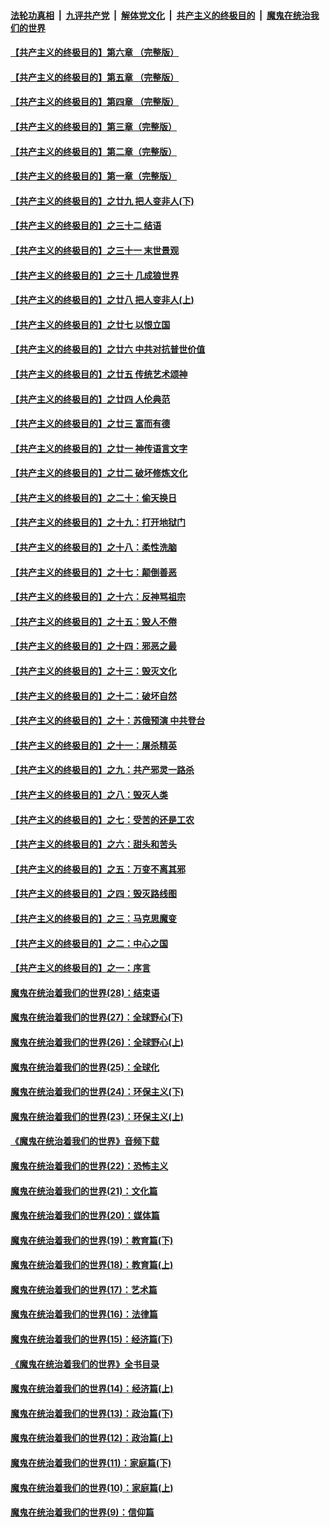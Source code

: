 ####  [法轮功真相](../../../../basic/blob/master/README.md?t=04231601) &nbsp;|&nbsp; [九评共产党](../../../../9ping.md/blob/master/README.md?t=04231601) &nbsp;|&nbsp; [解体党文化](../../../../jtdwh.md/blob/master/README.md?t=04231601)  &nbsp;|&nbsp; [共产主义的终极目的](../../../../gczydzjmd.md/blob/master/README.md?t=04231601) &nbsp;|&nbsp; [魔鬼在统治我们的世界](../../../../mgztzwmdsj.md/blob/master/README.md?t=04231601) 

#### [【共产主义的终极目的】第六章 （完整版）](../pages/nsc422/n11428913.md?t=04231601) 

#### [【共产主义的终极目的】第五章 （完整版）](../pages/nsc422/n11428912.md?t=04231601) 

#### [【共产主义的终极目的】第四章 （完整版）](../pages/nsc422/n11428907.md?t=04231601) 

#### [【共产主义的终极目的】第三章（完整版）](../pages/nsc422/n11428848.md?t=04231601) 

#### [【共产主义的终极目的】第二章（完整版）](../pages/nsc422/n11428831.md?t=04231601) 

#### [【共产主义的终极目的】第一章（完整版）](../pages/nsc422/n11417651.md?t=04231601) 

#### [【共产主义的终极目的】之廿九 把人变非人(下)](../pages/nsc422/n11344140.md?t=04231601) 

#### [【共产主义的终极目的】之三十二 结语](../pages/nsc422/n11360535.md?t=04231601) 

#### [【共产主义的终极目的】之三十一 末世景观](../pages/nsc422/n11351129.md?t=04231601) 

#### [【共产主义的终极目的】之三十 几成狼世界](../pages/nsc422/n11348280.md?t=04231601) 

#### [【共产主义的终极目的】之廿八 把人变非人(上)](../pages/nsc422/n11340492.md?t=04231601) 

#### [【共产主义的终极目的】之廿七 以恨立国](../pages/nsc422/n11336944.md?t=04231601) 

#### [【共产主义的终极目的】之廿六 中共对抗普世价值](../pages/nsc422/n11324785.md?t=04231601) 

#### [【共产主义的终极目的】之廿五 传统艺术颂神](../pages/nsc422/n11296396.md?t=04231601) 

#### [【共产主义的终极目的】之廿四 人伦典范](../pages/nsc422/n11296397.md?t=04231601) 

#### [【共产主义的终极目的】之廿三 富而有德](../pages/nsc422/n11283598.md?t=04231601) 

#### [【共产主义的终极目的】之廿一 神传语言文字](../pages/nsc422/n11263265.md?t=04231601) 

#### [【共产主义的终极目的】之廿二 破坏修炼文化](../pages/nsc422/n11245728.md?t=04231601) 

#### [【共产主义的终极目的】之二十：偷天换日](../pages/nsc422/n11238846.md?t=04231601) 

#### [【共产主义的终极目的】之十九：打开地狱门](../pages/nsc422/n11206376.md?t=04231601) 

#### [【共产主义的终极目的】之十八：柔性洗脑](../pages/nsc422/n11199994.md?t=04231601) 

#### [【共产主义的终极目的】之十七：颠倒善恶](../pages/nsc422/n11179782.md?t=04231601) 

#### [【共产主义的终极目的】之十六：反神骂祖宗](../pages/nsc422/n11166798.md?t=04231601) 

#### [【共产主义的终极目的】之十五：毁人不倦](../pages/nsc422/n11166792.md?t=04231601) 

#### [【共产主义的终极目的】之十四：邪恶之最](../pages/nsc422/n11150249.md?t=04231601) 

#### [【共产主义的终极目的】之十三：毁灭文化](../pages/nsc422/n11135227.md?t=04231601) 

#### [【共产主义的终极目的】之十二：破坏自然](../pages/nsc422/n11135214.md?t=04231601) 

#### [【共产主义的终极目的】之十：苏俄预演 中共登台](../pages/nsc422/n11118424.md?t=04231601) 

#### [【共产主义的终极目的】之十一：屠杀精英](../pages/nsc422/n11118442.md?t=04231601) 

#### [【共产主义的终极目的】之九：共产邪灵一路杀](../pages/nsc422/n11114139.md?t=04231601) 

#### [【共产主义的终极目的】之八：毁灭人类](../pages/nsc422/n11108503.md?t=04231601) 

#### [【共产主义的终极目的】之七：受苦的还是工农](../pages/nsc422/n11101809.md?t=04231601) 

#### [【共产主义的终极目的】之六：甜头和苦头](../pages/nsc422/n11096971.md?t=04231601) 

#### [【共产主义的终极目的】之五：万变不离其邪](../pages/nsc422/n11091285.md?t=04231601) 

#### [【共产主义的终极目的】之四：毁灭路线图](../pages/nsc422/n11086284.md?t=04231601) 

#### [【共产主义的终极目的】之三：马克思魔变](../pages/nsc422/n11061941.md?t=04231601) 

#### [【共产主义的终极目的】之二：中心之国](../pages/nsc422/n11047728.md?t=04231601) 

#### [【共产主义的终极目的】之一：序言](../pages/nsc422/n11086077.md?t=04231601) 

#### [魔鬼在统治着我们的世界(28)：结束语](../pages/nsc422/n10936246.md?t=04231601) 

#### [魔鬼在统治着我们的世界(27)：全球野心(下)](../pages/nsc422/n10928319.md?t=04231601) 

#### [魔鬼在统治着我们的世界(26)：全球野心(上)](../pages/nsc422/n10900318.md?t=04231601) 

#### [魔鬼在统治着我们的世界(25)：全球化](../pages/nsc422/n10788205.md?t=04231601) 

#### [魔鬼在统治着我们的世界(24)：环保主义(下)](../pages/nsc422/n10695307.md?t=04231601) 

#### [魔鬼在统治着我们的世界(23)：环保主义(上)](../pages/nsc422/n10688613.md?t=04231601) 

#### [《魔鬼在统治着我们的世界》音频下载](../pages/nsc422/n10635553.md?t=04231601) 

#### [魔鬼在统治着我们的世界(22)：恐怖主义](../pages/nsc422/n10614727.md?t=04231601) 

#### [魔鬼在统治着我们的世界(21)：文化篇](../pages/nsc422/n10597706.md?t=04231601) 

#### [魔鬼在统治着我们的世界(20)：媒体篇](../pages/nsc422/n10586579.md?t=04231601) 

#### [魔鬼在统治着我们的世界(19)：教育篇(下)](../pages/nsc422/n10564808.md?t=04231601) 

#### [魔鬼在统治着我们的世界(18)：教育篇(上)](../pages/nsc422/n10526970.md?t=04231601) 

#### [魔鬼在统治着我们的世界(17)：艺术篇](../pages/nsc422/n10499093.md?t=04231601) 

#### [魔鬼在统治着我们的世界(16)：法律篇](../pages/nsc422/n10485969.md?t=04231601) 

#### [魔鬼在统治着我们的世界(15)：经济篇(下)](../pages/nsc422/n10469975.md?t=04231601) 

#### [《魔鬼在统治着我们的世界》全书目录](../pages/nsc422/n10464261.md?t=04231601) 

#### [魔鬼在统治着我们的世界(14)：经济篇(上)](../pages/nsc422/n10457370.md?t=04231601) 

#### [魔鬼在统治着我们的世界(13)：政治篇(下)](../pages/nsc422/n10448270.md?t=04231601) 

#### [魔鬼在统治着我们的世界(12)：政治篇(上)](../pages/nsc422/n10444576.md?t=04231601) 

#### [魔鬼在统治着我们的世界(11)：家庭篇(下)](../pages/nsc422/n10440961.md?t=04231601) 

#### [魔鬼在统治着我们的世界(10)：家庭篇(上)](../pages/nsc422/n10435448.md?t=04231601) 

#### [魔鬼在统治着我们的世界(9)：信仰篇](../pages/nsc422/n10432159.md?t=04231601) 

